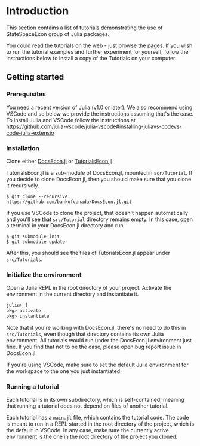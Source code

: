# Introduction

This section contains a list of tutorials demonstrating the use of
StateSpaceEcon group of Julia packages.

You could read the tutorials on the web - just browse the pages. If you wish to
run the tutorial examples and further experiment for yourself, follow the
instructions below to install a copy of the Tutorials on your computer.

## Getting started

### Prerequisites

You need a recent version of Julia (v1.0 or later). We also recommend using
VSCode and so below we provide the instructions assuming that's the case. To
install Julia and VSCode follow the instructions at
<https://github.com/julia-vscode/julia-vscode#installing-juliavs-codevs-code-julia-extensio>

### Installation

Clone either [DocsEcon.jl](https://github.com/bankofcanada/DocsEcon.jl) or
[TutorialsEcon.jl](https://github.com/bankofcanada/TutorialsEcon.jl).

TutorialsEcon.jl is a sub-module of DocsEcon.jl, mounted in `scr/Tutorial`. If
you decide to clone DocsEcon.jl, then you should make sure that you clone it
recursively.

```
$ git clone --recursive https://github.com/bankofcanada/DocsEcon.jl.git
```

If you use VSCode to clone the project, that doesn't happen automatically and
you'll see that `src/Tutorial` directory remains empty. In this case, open a
terminal in your DocsEcon.jl directory and run

```
$ git submodule init
$ git submodule update
```

After this, you should see the files of TutorialsEcon.jl appear under `src/Tutorials`.

### Initialize the environment

Open a Julia REPL in the root directory of your project. Activate the environment in 
the current directory and instantiate it.

```julia
julia> ]
pkg> activate .
pkg> instantiate
```

Note that if you're working with DocsEcon.jl, there's no need to do this in
`src/Tutorials`, even though that directory contains its own Julia environment.
All tutorials would run under the DocsEcon.jl environment just fine. If you find
that not to be the case, please open bug report issue in DocsEcon.jl.

If you're using VSCode, make sure to set the default Julia environment for the
workspace to the one you just instantiated.

### Running a tutorial

Each tutorial is in its own subdirectory, which is self-contained, meaning that
running a tutorial does not depend on files of another tutorial. 

Each tutorial has a `main.jl` file, which contains the tutorial code. The code
is meant to run in a REPL started in the root directory of the project, which is
the default in VSCode. In any case, make sure the currently active environment
is the one in the root directory of the project you cloned.
